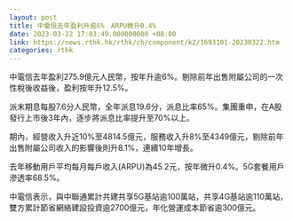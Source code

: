 ```yaml
---
layout: post
title: 中電信去年盈利升逾6%　ARPU微升0.4%
date: 2023-03-22 17:03:49.000000000 +08:00
link: https://news.rthk.hk/rthk/ch/component/k2/1693101-20230322.htm
categories: rthk
---
```


中電信去年盈利275.9億元人民幣，按年升逾6%。剔除前年出售附屬公司的一次性稅後收益後，盈利按年升12.5%。

派末期息每股7.6分人民幣，全年派息19.6分，派息比率65%。集團重申，在A股發行上市後3年內，逐步將派息比率提升至70%以上。

期內，經營收入升近10%至4814.5億元，服務收入升8%至4349億元，剔除前年出售附屬公司收入的影響後則升8.1%，連續10年增長。

去年移動用戶平均每月每戶收入(ARPU)為45.2元，按年微升0.4%。5G套餐用戶滲透率68.5%。

中電信表示，與中聯通累計共建共享5G基站逾100萬站，共享4G基站逾110萬站，雙方累計節省網絡建設投資逾2700億元，年化營運成本節省逾300億元。
